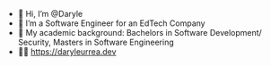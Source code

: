 - 👋 Hi, I’m @Daryle
- 👀 I’m a Software Engineer for an EdTech Company
- 🌱 My academic background: Bachelors in Software Development/ Security, Masters in Software Engineering
- 🧑‍💻 https://daryleurrea.dev
<!---
Daryle/Daryle is a ✨ special ✨ repository because its `README.md` (this file) appears on your GitHub profile.
You can click the Preview link to take a look at your changes.
--->
